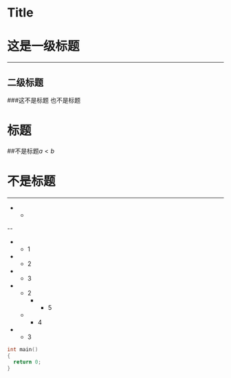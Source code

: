 # Title

# 这是一级标题

 ---

## 二级标题

###这不是标题
也不是标题
# 标题
##不是标题$a < b$
 # 不是标题
####

-------------------------

- -
--

 - - 1
  - - 2
   - - 3
  - - 2
      - - 5
    - - 4
   - - 3


``` cpp
int main()
{
  return 0;
}
```
